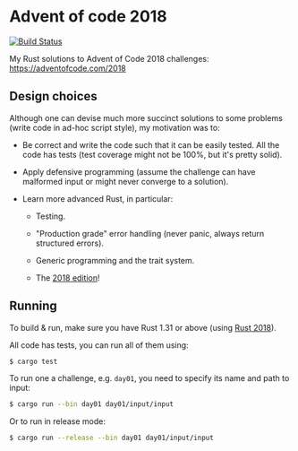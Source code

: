 # Advent of code 2018

[![Build Status](https://travis-ci.org/pawroman/advent-of-rust-2018.svg?branch=master)](https://travis-ci.org/pawroman/advent-of-rust-2018)

My Rust solutions to Advent of Code 2018 challenges:
https://adventofcode.com/2018

## Design choices

Although one can devise much more succinct solutions
to some problems (write code in ad-hoc script
style), my motivation was to:

* Be correct and write the code such that it can be
  easily tested.  All the code has tests (test
  coverage might not be 100%, but it's pretty solid).
  
* Apply defensive programming (assume the challenge
  can have malformed input or might never
  converge to a solution).
  
* Learn more advanced Rust, in particular:

    * Testing.

    * "Production grade" error handling (never
      panic, always return structured errors).
      
    * Generic programming and the trait system.
    
    * The [2018 edition][2018]!

## Running

To build & run, make sure you have Rust 1.31 or
above (using [Rust 2018][2018]).

All code has tests, you can run all of them using:

```bash
$ cargo test
```

To run one a challenge, e.g. `day01`, you need
to specify its name and path to input:

```bash
$ cargo run --bin day01 day01/input/input
```

Or to run in release mode:

```bash
$ cargo run --release --bin day01 day01/input/input
```

[2018]: https://rust-lang-nursery.github.io/edition-guide/rust-2018/index.html